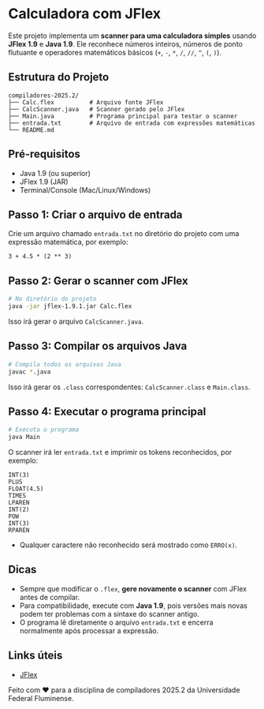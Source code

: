 # Calculadora com JFlex

Este projeto implementa um **scanner para uma calculadora simples** usando **JFlex 1.9** e **Java 1.9**. Ele reconhece números inteiros, números de ponto flutuante e operadores matemáticos básicos (`+`, `-`, `*`, `/`, `//`, `^`, `(`, `)`).


## Estrutura do Projeto

```
compiladores-2025.2/
├── Calc.flex          # Arquivo fonte JFlex
├── CalcScanner.java   # Scanner gerado pelo JFlex
├── Main.java          # Programa principal para testar o scanner
├── entrada.txt        # Arquivo de entrada com expressões matemáticas
└── README.md
```

## Pré-requisitos

* Java 1.9 (ou superior)
* JFlex 1.9 (JAR)
* Terminal/Console (Mac/Linux/Windows)


## Passo 1: Criar o arquivo de entrada

Crie um arquivo chamado `entrada.txt` no diretório do projeto com uma expressão matemática, por exemplo:

```
3 + 4.5 * (2 ** 3)
```

## Passo 2: Gerar o scanner com JFlex

```bash
# No diretório do projeto
java -jar jflex-1.9.1.jar Calc.flex
```

Isso irá gerar o arquivo `CalcScanner.java`.


## Passo 3: Compilar os arquivos Java

```bash
# Compila todos os arquivos Java
javac *.java
```

Isso irá gerar os `.class` correspondentes: `CalcScanner.class` e `Main.class`.

## Passo 4: Executar o programa principal

```bash
# Executa o programa
java Main
```

O scanner irá ler `entrada.txt` e imprimir os tokens reconhecidos, por exemplo:

```
INT(3)
PLUS
FLOAT(4.5)
TIMES
LPAREN
INT(2)
POW
INT(3)
RPAREN
```

* Qualquer caractere não reconhecido será mostrado como `ERRO(x)`.


## Dicas

* Sempre que modificar o `.flex`, **gere novamente o scanner** com JFlex antes de compilar.
* Para compatibilidade, execute com **Java 1.9**, pois versões mais novas podem ter problemas com a sintaxe do scanner antigo.
* O programa lê diretamente o arquivo `entrada.txt` e encerra normalmente após processar a expressão.


## Links úteis

* [JFlex](https://jflex.de/)


Feito com ❤️ para a disciplina de compiladores 2025.2 da Universidade Federal Fluminense.
